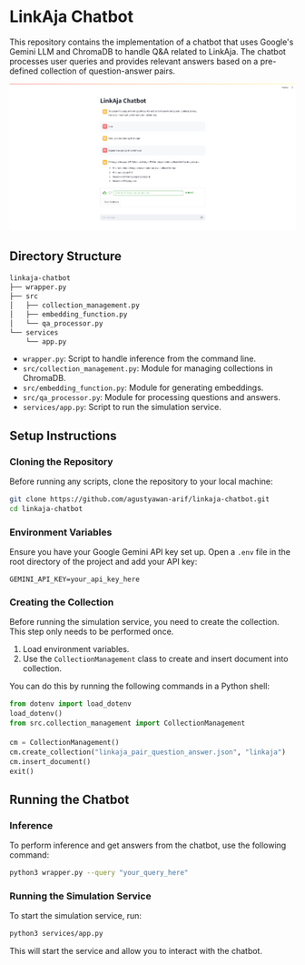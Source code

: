 
# LinkAja Chatbot

This repository contains the implementation of a chatbot that uses Google's Gemini LLM and ChromaDB to handle Q&A related to LinkAja. The chatbot processes user queries and provides relevant answers based on a pre-defined collection of question-answer pairs.

![Preview](assets/preview.png)

## Directory Structure

```
linkaja-chatbot
├── wrapper.py
├── src
│   ├── collection_management.py
│   ├── embedding_function.py
│   └── qa_processor.py
└── services
    └── app.py
```

- `wrapper.py`: Script to handle inference from the command line.
- `src/collection_management.py`: Module for managing collections in ChromaDB.
- `src/embedding_function.py`: Module for generating embeddings.
- `src/qa_processor.py`: Module for processing questions and answers.
- `services/app.py`: Script to run the simulation service.

## Setup Instructions

### Cloning the Repository

Before running any scripts, clone the repository to your local machine:

```bash
git clone https://github.com/agustyawan-arif/linkaja-chatbot.git
cd linkaja-chatbot
```

### Environment Variables

Ensure you have your Google Gemini API key set up. Open a `.env` file in the root directory of the project and add your API key:

```
GEMINI_API_KEY=your_api_key_here
```

### Creating the Collection

Before running the simulation service, you need to create the collection. This step only needs to be performed once.

1. Load environment variables.
2. Use the `CollectionManagement` class to create and insert document into collection.

You can do this by running the following commands in a Python shell:

```python
from dotenv import load_dotenv
load_dotenv()
from src.collection_management import CollectionManagement

cm = CollectionManagement()
cm.create_collection("linkaja_pair_question_answer.json", "linkaja")
cm.insert_document()
exit()
```

## Running the Chatbot

### Inference

To perform inference and get answers from the chatbot, use the following command:

```bash
python3 wrapper.py --query "your_query_here"
```

### Running the Simulation Service

To start the simulation service, run:

```bash
python3 services/app.py
```

This will start the service and allow you to interact with the chatbot.
